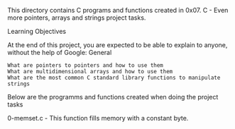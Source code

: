 This directory contains C programs and functions created in 0x07. C - Even more pointers, arrays and strings
project tasks.

Learning Objectives

At the end of this project, you are expected to be able to explain to anyone, without the help of Google:
General

    What are pointers to pointers and how to use them
    What are multidimensional arrays and how to use them
    What are the most common C standard library functions to manipulate strings

Below are the programms and functions created when doing the project tasks

0-memset.c - This function fills memory with a constant byte. 
